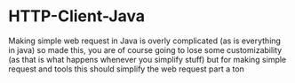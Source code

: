 # HTTP-Client-Java
Making simple web request in Java is overly complicated (as is everything in java) so made this, you are of course going to lose some customizability (as that is what happens whenever you simplify stuff) but for making simple request and tools this should simplify the web request part a ton
